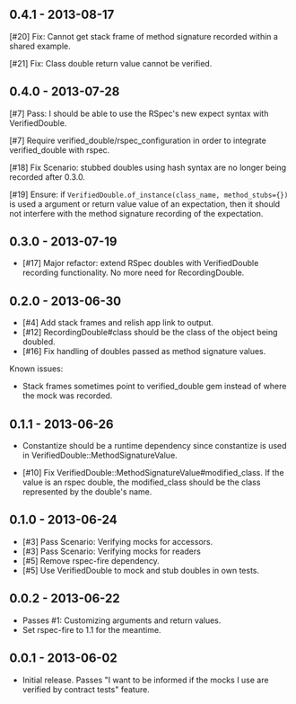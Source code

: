 0.4.1 - 2013-08-17
------------------

[#20] Fix: Cannot get stack frame of method signature recorded within a shared example.

[#21] Fix: Class double return value cannot be verified.

0.4.0 - 2013-07-28
------------------

[#7] Pass: I should be able to use the RSpec's new expect syntax with
  VerifiedDouble.

[#7] Require verified_double/rspec_configuration in order to integrate
  verified_double with rspec.

[#18] Fix Scenario: stubbed doubles using hash syntax are no longer being
  recorded after 0.3.0.

[#19] Ensure: if `VerifiedDouble.of_instance(class_name, method_stubs={})` is
  used a argument or return value value of an expectation, then it should
  not interfere with the method signature recording of the expectation.

0.3.0 - 2013-07-19
------------------

* [#17] Major refactor: extend RSpec doubles with VerifiedDouble recording
  functionality. No more need for RecordingDouble.

0.2.0 - 2013-06-30
------------------

* [#4] Add stack frames and relish app link to output.
* [#12] RecordingDouble#class should be the class of the object being doubled.
* [#16] Fix handling of doubles passed as method signature values.

Known issues:

* Stack frames sometimes point to verified_double gem instead of where the mock was recorded.


0.1.1 - 2013-06-26
------------------

* Constantize should be a runtime dependency since constantize is used in
  VerifiedDouble::MethodSignatureValue.

* [#10] Fix VerifiedDouble::MethodSignatureValue#modified_class.
  If the value is an rspec double, the modified_class should be the class
  represented by the double's name.


0.1.0 - 2013-06-24
------------------

* [#3] Pass Scenario: Verifying mocks for accessors.
* [#3] Pass Scenario: Verifying mocks for readers
* [#5] Remove rspec-fire dependency.
* [#5] Use VerifiedDouble to mock and stub doubles in own tests.

0.0.2 - 2013-06-22
------------------

* Passes #1: Customizing arguments and return values.
* Set rspec-fire to 1.1 for the meantime.

0.0.1 - 2013-06-02
------------------

* Initial release. Passes "I want to be informed if the mocks I use are verified by contract tests" feature.


